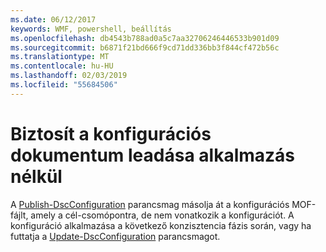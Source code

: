 ```yaml
---
ms.date: 06/12/2017
keywords: WMF, powershell, beállítás
ms.openlocfilehash: db4543b788ad0a5c7aa32706246446533b901d09
ms.sourcegitcommit: b6871f21bd666f9cd71dd336bb3f844cf472b56c
ms.translationtype: MT
ms.contentlocale: hu-HU
ms.lasthandoff: 02/03/2019
ms.locfileid: "55684506"
---
```

# <a name="deliver-a-configuration-document-without-applying"></a>Biztosít a konfigurációs dokumentum leadása alkalmazás nélkül

A [Publish-DscConfiguration](https://technet.microsoft.com/library/mt517875.aspx) parancsmag másolja át a konfigurációs MOF-fájlt, amely a cél-csomópontra, de nem vonatkozik a konfigurációt.
A konfiguráció alkalmazása a következő konzisztencia fázis során, vagy ha futtatja a [Update-DscConfiguration](https://technet.microsoft.com/library/mt143541.aspx) parancsmagot.
